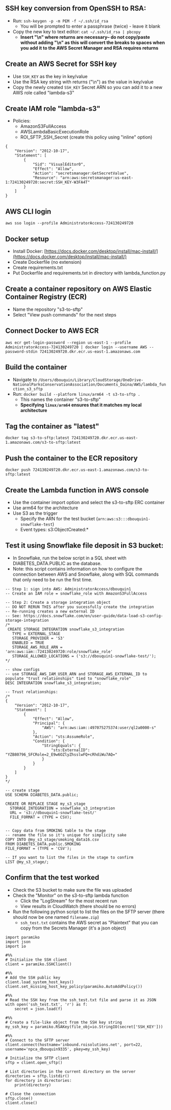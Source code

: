 ## SSH key conversion from OpenSSH to RSA:
- Run: `ssh-keygen -p -m PEM -f ~/.ssh/id_rsa`
	- You will be prompted to enter a passphrase (twice) - leave it blank
- Copy the new key to text editor: `cat ~/.ssh/id_rsa | pbcopy`         
	- **Insert "\n" where returns are necessary– do not copy/paste without adding "\n" as this will convert the breaks to spaces when you add it to the AWS Secret Manager and RSA requires returns**

## Create an AWS Secret for SSH key
- Use `SSH_KEY` as the key in key/value
- Use the RSA key string with returns ("\n") as the value in key/value 
- Copy the newly created `SSH_KEY` Secret ARN so you can add it to a new AWS role called "lambda-s3"

## Create IAM role "lambda-s3"
- Policies:
	- AmazonS3FullAccess
	- AWSLambdaBasicExecutionRole
	- ROI_SFTP_SSH_Secret (create this policy using "inline" option)
```
{
	"Version": "2012-10-17",
	"Statement": [
		{
			"Sid": "VisualEditor0",
			"Effect": "Allow",
			"Action": "secretsmanager:GetSecretValue",
			"Resource": "arn:aws:secretsmanager:us-east-1:724130249720:secret:SSH_KEY-W3FA4T"
		}
	]
}
```

## AWS CLI login
`aws sso login --profile AdministratorAccess-724130249720`

## Docker setup
- Install Docker: [https://docs.docker.com/desktop/install/mac-install/](https://docs.docker.com/desktop/install/mac-install/)
- Create Dockerfile (no extension)
- Create requirements.txt
- Put Dockerfile and requirements.txt in directory with lambda_function.py

## Create a container repository on AWS Elastic Container Registry (ECR) 
- Name the repository "s3-to-sftp"
- Select "View push commands" for the next steps

## Connect Docker to AWS ECR
`aws ecr get-login-password --region us-east-1 --profile AdministratorAccess-724130249720 | docker login --username AWS --password-stdin 724130249720.dkr.ecr.us-east-1.amazonaws.com`

## Build the container
- Navigate to `/Users/dbouquin/Library/CloudStorage/OneDrive-NationalParksConservationAssociation/Documents_Daina/AWS/lambda_function_s3_sftp`
- Run: `docker build --platform linux/arm64 -t s3-to-sftp .`
	- This names the container "s3-to-sftp"
	- **Specifying `linux/arm64` ensures that it matches my local architecture**

## Tag the container as "latest"
`docker tag s3-to-sftp:latest 724130249720.dkr.ecr.us-east-1.amazonaws.com/s3-to-sftp:latest`

## Push the container to the ECR repository
`docker push 724130249720.dkr.ecr.us-east-1.amazonaws.com/s3-to-sftp:latest`

## Create the Lambda function in AWS console
- Use the container import option and select the s3-to-sftp ERC container
- Use arm64 for the architecture
- Use S3 as the trigger 
	- Specify the ARN for the test bucket (`arn:aws:s3:::dbouquin1-snowflake-test`)
	- Event types: s3:ObjectCreated:*

## Test it using Snowflake file deposit in S3 bucket:
- In Snowflake, run the below script in a SQL sheet with DIABETES_DATA.PUBLIC as the database. 
- Note: this script contains information on how to configure the connection between AWS and Snowflake, along with SQL commands that only need to be run the first time.
```
-- Step 1: sign into AWS: AdministratorAccess/dbouquin1
-- Create an IAM role = snowflake_role with AmazonS3FullAccess

-- Step 2: Create a storage integration object
-- DO NOT RERUN THIS after you sucessfully create the integration
-- Re-running creates a new external ID
-- See: https://docs.snowflake.com/en/user-guide/data-load-s3-config-storage-integration
/*
 CREATE STORAGE INTEGRATION snowflake_s3_integration
   TYPE = EXTERNAL_STAGE
   STORAGE_PROVIDER = 'S3'
   ENABLED = TRUE
   STORAGE_AWS_ROLE_ARN = 'arn:aws:iam::724130249720:role/snowflake_role'
   STORAGE_ALLOWED_LOCATIONS = ('s3://dbouquin1-snowflake-test/');
*/

-- show configs
-- use STORAGE_AWS_IAM_USER_ARN and STORAGE_AWS_EXTERNAL_ID to populate "trust relationships" tied to "snowflake_role"
DESC INTEGRATION snowflake_s3_integration;

-- Trust relationships:
/*
{
    "Version": "2012-10-17",
    "Statement": [
        {
            "Effect": "Allow",
            "Principal": {
                "AWS": "arn:aws:iam::497075275374:user/ql2a0000-s"
            },
            "Action": "sts:AssumeRole",
            "Condition": {
                "StringEquals": {
                    "sts:ExternalID": "YZB80796_SFCRole=2_E9w6OZlyZhsslwFQ+cRhdiWu7AQ="
                }
            }
        }
    ]
}
*/

-- create stage
USE SCHEMA DIABETES_DATA.public;

CREATE OR REPLACE STAGE my_s3_stage
  STORAGE_INTEGRATION = snowflake_s3_integration
  URL = 's3://dbouquin1-snowflake-test/'
  FILE_FORMAT = (TYPE = CSV);


-- Copy data from SMOKING table to the stage 
-- rename the file so it's unique for simplicity sake
COPY INTO @my_s3_stage/smoking_data16.csv 
FROM DIABETES_DATA.public.SMOKING
FILE_FORMAT = (TYPE = 'CSV');

-- If you want to list the files in the stage to confirm
LIST @my_s3_stage/;
```

## Confirm that the test worked
- Check the S3 bucket to make sure the file was uploaded
- Check the "Monitor" on the s3-to-sftp lambda function
	- Click the "LogStream" for the most recent run
	- View results in CloudWatch (there should be no errors)
- Run the following python script to list the files on the SFTP server (there should now be one named `filename.zip`)
	- `ssh_test.txt` contains the AWS secret as "Plaintext" that you can copy from the Secrets Manager (it's a json object) 
```
import paramiko
import json
import io

#%%
# Initialize the SSH client
client = paramiko.SSHClient()

#%%
# Add the SSH public key
client.load_system_host_keys()
client.set_missing_host_key_policy(paramiko.AutoAddPolicy())

#%%
# Read the SSH key from the ssh_test.txt file and parse it as JSON
with open('ssh_test.txt', 'r') as f:
    secret = json.load(f)

#%%
# Create a file-like object from the SSH key string
my_ssh_key = paramiko.RSAKey(file_obj=io.StringIO(secret['SSH_KEY']))

#%%
# Connect to the SFTP server
client.connect(hostname='inbound.roisolutions.net', port=22, username='npca_dbouquin9335', pkey=my_ssh_key)

# Initialize the SFTP client
sftp = client.open_sftp()

# List directories in the current directory on the server
directories = sftp.listdir()
for directory in directories:
    print(directory)

# Close the connection
sftp.close()
client.close()
```